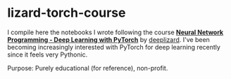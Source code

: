 # lizard-torch-course

I compile here the notebooks I wrote following the course [__Neural Network Programming - Deep Learning with PyTorch__](https://deeplizard.com/learn/playlist/PLZbbT5o_s2xrfNyHZsM6ufI0iZENK9xgG) by [deeplizard](https://twitter.com/deeplizard). I've been becoming increasingly interested with PyTorch for deep learning recently since it feels very Pythonic.



Purpose: Purely educational (for reference), non-profit.

